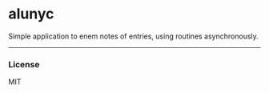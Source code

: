 # alunyc
Simple application to enem notes of entries, using routines asynchronously.

***

### License

MIT